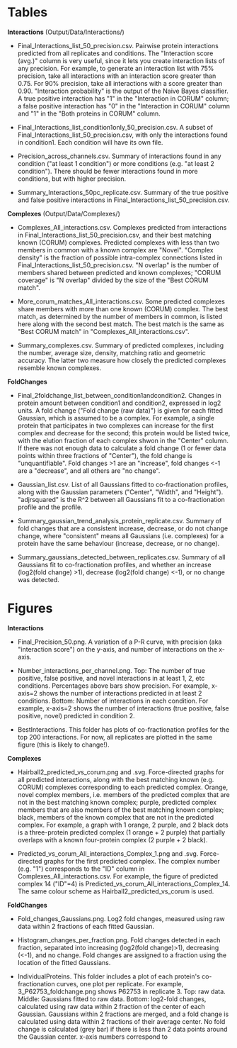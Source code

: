 # Tables

__Interactions__ (Output/Data/Interactions/)

* Final_Interactions_list_50_precision.csv. Pairwise protein interactions predicted from all replicates and conditions. The "Interaction score (avg.)" column is very useful, since it lets you create interaction lists of any precision. For example, to generate an interaction list with 75% precision, take all interactions with an interaction score greater than 0.75. For 90% precision, take all interactions with a score greater than 0.90. "Interaction probability" is the output of the Naive Bayes classifier. A true positive interaction has "1" in the "Interaction in CORUM" column; a false positive interaction has "0" in the "Interaction in CORUM" column and "1" in the "Both proteins in CORUM" column.

* Final_Interactions_list_condition1only_50_precision.csv. A subset of Final_Interactions_list_50_precision.csv, with only the interactions found in condition1. Each condition will have its own file.

* Precision_across_channels.csv. Summary of interactions found in any condition ("at least 1 condition") or more conditions (e.g. "at least 2 condition"). There should be fewer interactions found in more conditions, but with higher precision.

* Summary_Interactions_50pc_replicate.csv. Summary of the true positive and false positive interactions in Final_Interactions_list_50_precision.csv.


__Complexes__ (Output/Data/Complexes/)

* Complexes_All_interactions.csv. Complexes predicted from interactions in Final_Interactions_list_50_precision.csv, and their best matching known (CORUM) complexes. Predicted complexes with less than two members in common with a known complex are "Novel". "Complex density" is the fraction of possible intra-complex connections listed in Final_Interactions_list_50_precision.csv. "N overlap" is the number of members shared between predicted and known complexes; "CORUM coverage" is "N overlap" divided by the size of the "Best CORUM match".

* More_corum_matches_All_interactions.csv. Some predicted complexes share members with more than one known (CORUM) complex. The best match, as determined by the number of members in common, is listed here along with the second best match. The best match is the same as "Best CORUM match" in "Complexes_All_interactions.csv".

* Summary_complexes.csv. Summary of predicted complexes, including the number, average size, density, matching ratio and geometric accuracy. The latter two measure how closely the predicted complexes resemble known complexes.


__FoldChanges__

* Final_2foldchange_list_between_condition1andcondition2. Changes in protein amount between condition1 and condition2, expressed in log2 units. A fold change ("Fold change (raw data)") is given for each fitted Gaussian, which is assumed to be a complex. For example, a single protein that participates in two complexes can increase for the first complex and decrease for the second; this protein would be listed twice, with the elution fraction of each complex shwon in the "Center" column. If there was not enough data to calculate a fold change (1 or fewer data points within three fractions of "Center"), the fold change is "unquantifiable". Fold changes >1 are an "increase", fold changes <-1 are a "decrease", and all others are "no change".

* Gaussian_list.csv. List of all Gaussians fitted to co-fractionation profiles, along with the Gaussian parameters ("Center", "Width", and "Height"). "adjrsquared" is the R^2 between all Gaussians fit to a co-fractionation profile and the profile.

* Summary_gaussian_trend_analysis_protein_replicate.csv. Summary of fold changes that are a consistent increase, decrease, or do not change change, where "consistent" means all Gaussians (i.e. complexes) for a protein have the same behaviour (increase, decrease, or no change).

* Summary_gaussians_detected_between_replicates.csv. Summary of all Gaussians fit to co-fractionation profiles, and whether an increase (log2(fold change) >1), decrease (log2(fold change) <-1), or no change was detected.




# Figures

__Interactions__

* Final_Precision_50.png. A variation of a P-R curve, with precision (aka "interaction score") on the y-axis, and number of interactions on the x-axis.

* Number_interactions_per_channel.png. Top: The number of true positive, false positive, and novel interactions in at least 1, 2, etc conditions. Percentages above bars show precision. For example, x-axis=2 shows the number of interactions predicted in at least 2 conditions. Bottom: Number of interactions in each condition. For example, x-axis=2 shows the number of interactions (true positive, false positive, novel) predicted in condition 2.

* BestInteractions. This folder has plots of co-fractionation profiles for the top 200 interactions. For now, all replicates are plotted in the same figure (this is likely to change!).


__Complexes__

* Hairball2_predicted_vs_corum.png and .svg. Force-directed graphs for all predicted interactions, along with the best matching known (e.g. CORUM) complexes corresponding to each predicted complex. Orange, novel complex members, i.e. members of the predicted complex that are not in the best matching known complex; purple, predicted complex members that are also members of the best matching known complex; black, members of the known complex that are not in the predicted complex. For example, a graph with 1 orange, 2 purple, and 2 black dots is a three-protein predicted complex (1 orange + 2 purple) that partially overlaps with a known four-protein complex (2 purple + 2 black).

* Predicted_vs_corum_All_interactions_Complex_1.png and .svg. Force-directed graphs for the first predicted complex. The complex number (e.g. "1") corresponds to the "ID" column in Complexes_All_interactions.csv. For example, the figure of predicted complex 14 ("ID"=4) is Predicted_vs_corum_All_interactions_Complex_14. The same colour scheme as Hairball2_predicted_vs_corum is used.


__FoldChanges__

* Fold_changes_Gaussians.png. Log2 fold changes, measured using raw data within 2 fractions of each fitted Gaussian.

* Histogram_changes_per_fraction.png. Fold changes detected in each fraction, separated into increasing (log2(fold change)>1), decreasing (<-1), and no change. Fold changes are assigned to a fraction using the location of the fitted Gaussians.

* IndividualProteins. This folder includes a plot of each protein's co-fractionation curves, one plot per replicate. For example, 3_P62753_foldchange.png shows P62753 in replicate 3. Top: raw data. Middle: Gaussians fitted to raw data. Bottom: log2-fold changes, calculated using raw data within 2 fraction of the center of each Gaussian. Gaussians within 2 fractions are merged, and a fold change is calculated using data within 2 fractions of their average center. No fold change is calculated (grey bar) if there is less than 2 data points around the Gaussian center. x-axis numbers correspond to 
